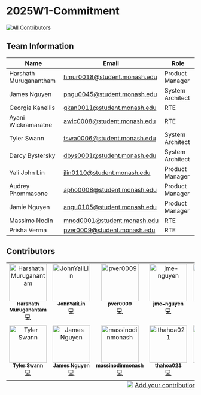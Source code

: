 # 2025W1-Commitment
<!-- ALL-CONTRIBUTORS-BADGE:START - Do not remove or modify this section -->
[![All Contributors](https://img.shields.io/badge/all_contributors-12-orange.svg?style=flat-square)](#contributors-)
<!-- ALL-CONTRIBUTORS-BADGE:END -->
## Team Information

| Name                   | Email                       | Role             |
| ---------------------- | --------------------------- | ---------------- |
| Harshath Muruganantham | hmur0018@student.monash.edu | Product Manager  |
| James Nguyen           | pngu0045@student.monash.edu | System Architect |
| Georgia Kanellis       | gkan0011@student.monash.edu | RTE              |
| Ayani Wickramaratne    | awic0008@student.monash.edu | RTE              |
| Tyler Swann            | tswa0006@student.monash.edu | System Architect |
| Darcy Bystersky        | dbys0001@student.monash.edu | System Architect |
| Yali John Lin          | jlin0110@student.monash.edu | Product Manager  |
| Audrey Phommasone      | apho0008@student.monash.edu | Product Manager  |
| Jamie Nguyen           | angu0105@student.monash.edu | Product Manager  |
| Massimo Nodin          | mnod0001@student.monash.edu | RTE              |
| Prisha Verma           | pver0009@student.monash.edu | RTE              |
## Contributors

<!-- ALL-CONTRIBUTORS-LIST:START - Do not remove or modify this section -->
<!-- prettier-ignore-start -->
<!-- markdownlint-disable -->
<table>
  <tbody>
    <tr>
      <td align="center" valign="top" width="14.28%"><a href="https://github.com/Hersheys2604"><img src="https://avatars.githubusercontent.com/u/126170367?v=4?s=100" width="100px;" alt="Harshath Muruganantam"/><br /><sub><b>Harshath Muruganantam</b></sub></a><br /><a href="https://github.com/Monash-FIT3170/2025W1-Commitment/commits?author=Hersheys2604" title="Code">💻</a></td>
      <td align="center" valign="top" width="14.28%"><a href="https://github.com/JohnYaliLin"><img src="https://avatars.githubusercontent.com/u/110228962?v=4?s=100" width="100px;" alt="JohnYaliLin"/><br /><sub><b>JohnYaliLin</b></sub></a><br /><a href="https://github.com/Monash-FIT3170/2025W1-Commitment/commits?author=JohnYaliLin" title="Code">💻</a></td>
      <td align="center" valign="top" width="14.28%"><a href="https://github.com/pver0009"><img src="https://avatars.githubusercontent.com/u/140368460?v=4?s=100" width="100px;" alt="pver0009"/><br /><sub><b>pver0009</b></sub></a><br /><a href="https://github.com/Monash-FIT3170/2025W1-Commitment/commits?author=pver0009" title="Code">💻</a></td>
      <td align="center" valign="top" width="14.28%"><a href="https://github.com/jme-nguyen"><img src="https://avatars.githubusercontent.com/u/104990720?v=4?s=100" width="100px;" alt="jme-nguyen"/><br /><sub><b>jme-nguyen</b></sub></a><br /><a href="https://github.com/Monash-FIT3170/2025W1-Commitment/commits?author=jme-nguyen" title="Code">💻</a></td>
      <td align="center" valign="top" width="14.28%"><a href="https://github.com/ayaniw"><img src="https://avatars.githubusercontent.com/u/202867363?v=4?s=100" width="100px;" alt="ayaniw"/><br /><sub><b>ayaniw</b></sub></a><br /><a href="https://github.com/Monash-FIT3170/2025W1-Commitment/commits?author=ayaniw" title="Code">💻</a></td>
      <td align="center" valign="top" width="14.28%"><a href="https://github.com/chicomonster03"><img src="https://avatars.githubusercontent.com/u/126570929?v=4?s=100" width="100px;" alt="gkan0011"/><br /><sub><b>gkan0011</b></sub></a><br /><a href="https://github.com/Monash-FIT3170/2025W1-Commitment/commits?author=chicomonster03" title="Code">💻</a></td>
      <td align="center" valign="top" width="14.28%"><a href="https://github.com/audreypho"><img src="https://avatars.githubusercontent.com/u/111032067?v=4?s=100" width="100px;" alt="audrey"/><br /><sub><b>audrey</b></sub></a><br /><a href="https://github.com/Monash-FIT3170/2025W1-Commitment/commits?author=audreypho" title="Code">💻</a></td>
    </tr>
    <tr>
      <td align="center" valign="top" width="14.28%"><a href="https://github.com/oraqlle"><img src="https://avatars.githubusercontent.com/u/41113853?v=4?s=100" width="100px;" alt="Tyler Swann"/><br /><sub><b>Tyler Swann</b></sub></a><br /><a href="https://github.com/Monash-FIT3170/2025W1-Commitment/commits?author=oraqlle" title="Code">💻</a></td>
      <td align="center" valign="top" width="14.28%"><a href="https://github.com/npnquang"><img src="https://avatars.githubusercontent.com/u/73055557?v=4?s=100" width="100px;" alt="James Nguyen"/><br /><sub><b>James Nguyen</b></sub></a><br /><a href="https://github.com/Monash-FIT3170/2025W1-Commitment/commits?author=npnquang" title="Code">💻</a></td>
      <td align="center" valign="top" width="14.28%"><a href="https://github.com/massinodinmonash"><img src="https://avatars.githubusercontent.com/u/161279257?v=4?s=100" width="100px;" alt="massinodinmonash"/><br /><sub><b>massinodinmonash</b></sub></a><br /><a href="https://github.com/Monash-FIT3170/2025W1-Commitment/commits?author=massinodinmonash" title="Code">💻</a></td>
      <td align="center" valign="top" width="14.28%"><a href="https://github.com/thahoa021"><img src="https://avatars.githubusercontent.com/u/202866735?v=4?s=100" width="100px;" alt="thahoa021"/><br /><sub><b>thahoa021</b></sub></a><br /><a href="https://github.com/Monash-FIT3170/2025W1-Commitment/commits?author=thahoa021" title="Code">💻</a></td>
      <td align="center" valign="top" width="14.28%"><a href="https://github.com/dBystersky"><img src="https://avatars.githubusercontent.com/u/100546893?v=4?s=100" width="100px;" alt="dBystersky"/><br /><sub><b>dBystersky</b></sub></a><br /><a href="https://github.com/Monash-FIT3170/2025W1-Commitment/commits?author=dBystersky" title="Code">💻</a></td>
    </tr>
  </tbody>
  <tfoot>
    <tr>
      <td align="center" size="13px" colspan="7">
        <img src="https://raw.githubusercontent.com/all-contributors/all-contributors-cli/1b8533af435da9854653492b1327a23a4dbd0a10/assets/logo-small.svg">
          <a href="https://all-contributors.js.org/docs/en/bot/usage">Add your contributions</a>
        </img>
      </td>
    </tr>
  </tfoot>
</table>

<!-- markdownlint-restore -->
<!-- prettier-ignore-end -->

<!-- ALL-CONTRIBUTORS-LIST:END -->
<!-- prettier-ignore-start -->
<!-- markdownlint-disable -->

<!-- markdownlint-restore -->
<!-- prettier-ignore-end -->

<!-- ALL-CONTRIBUTORS-LIST:END -->
